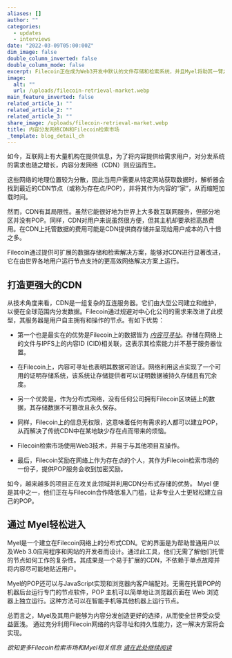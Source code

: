 ```yaml
---
aliases: []
author: ""
categories:
  - updates
  - interviews
date: "2022-03-09T05:00:00Z"
dim_image: false
double_column_inverted: false
double_column_mode: false
excerpt: Filecoin正在成为Web3开发中默认的文件存储和检索系统，并且Myel将助其一臂之力。
image:
  alt: ""
  url: /uploads/filecoin-retrieval-market.webp
main_feature_inverted: false
related_article_1: ""
related_article_2: ""
related_article_3: ""
share_image: /uploads/filecoin-retrieval-market.webp
title: 内容分发网络CDN和Filecoin检索市场
_template: blog_detail_ch
---
```


如今，互联网上有大量机构在提供信息，为了将内容提供给需求用户，对分发系统的需求也随之增长，内容分发网络（CDN）则应运而生。

这些网络的地理位置较为分散，因此当用户需要从特定网站获取数据时，解析器会找到最近的CDN节点（或称为存在点/POP），并将其作为内容的“家”，从而缩短加载时间。

然而，CDN有其局限性。虽然它能很好地为世界上大多数互联网服务，但部分地区并没有POP。同样，CDN对用户来说虽然很方便，但其主机却要承担高昂费用。在CDN上托管数据的费用可能是CDN提供商存储并呈现给用户成本的八十倍之多。

Filecoin通过提供可扩展的数据存储和检索解决方案，能够对CDN进行显著改进，它在由世界各地用户运行节点支持的更高效网络解决方案上运行。

## 打造更强大的CDN

从技术角度来看，CDN是一组复杂的互连服务器。它们由大型公司建立和维护，以便在全球范围内分发数据。Filecoin通过规避对中心化公司的需求来改进了此模型，其服务器是用户自主拥有和操作的节点。有如下优势：

- 第一个也是最实在的优势是Filecoin上的数据皆为 [_内容可寻址_](https://blog.ipfs.tech/2021-04-05-storing-nfts-on-ipfs/)。存储在网络上的文件与IPFS上的内容ID (CID)相关联，这表示其检索能力并不基于服务器位置。

- 在Filecoin上，内容可寻址也表明其数据可验证。网络利用这点实现了一个可用的证明存储系统，该系统让存储提供者可以证明数据被持久存储且有冗余度。

- 另一个优势是，作为分布式网络，没有任何公司拥有Filecoin区块链上的数据，其存储数据不可篡改且永久保存。

- 同样，Filecoin上的信息无权限，这意味着任何有需求的人都可以建立POP，从而解决了传统CDN中在某地缺少存在点而带来的烦恼。

- Filecoin检索市场使用Web3技术，并易于与其他项目互操作。

- 最后，Filecoin奖励在网络上作为存在点的个人，其作为Filecoin检索市场的一份子，提供POP服务会收到加密奖励。

如今，越来越多的项目正在攻关此领域并利用CDN分布式存储的优势。 Myel 便是其中之一，他们正在与Filecoin合作降低准入门槛，让非专业人士更轻松建立自己的POP。

## 通过 Myel轻松进入

Myel是一个建立在Filecoin网络上的分布式CDN。它的界面是为帮助普通用户以及Web 3.0应用程序和网站的开发者而设计。通过此工具，他们无需了解他们托管的节点如何工作的复杂性。其成果是一个易于扩展的CDN，不依赖于单点故障并将内容尽可能地贴近用户。

Myel的POP还可以与JavaScript实现和浏览器内客户端配对。无需在托管POP的机器后台运行专门的节点软件，POP 主机可以简单地让浏览器页面在 Web 浏览器上独立运行。这种方法可以在智能手机等其他机器上运行节点。

总而言之，Myel及其用户能够为内容分发创造更好的选择，从而使全世界受众受益匪浅。 通过充分利用Filecoin网络的内容寻址和持久性能力，这一解决方案将会实现。

_欲知更多Filecoin检索市场和Myel相关信息_ [_请在此处继续阅读_](https://www.youtube.com/watch?v=-VSR4aFQrf8&list=PL_0VrY55uV1_HE_bE-frkYUPGybjYHbNz&index=38)
